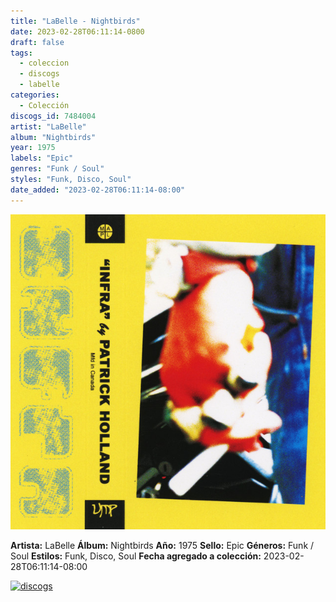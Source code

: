 ```yaml
---
title: "LaBelle - Nightbirds"
date: 2023-02-28T06:11:14-0800
draft: false
tags:
  - coleccion
  - discogs
  - labelle
categories:
  - Colección
discogs_id: 7484004
artist: "LaBelle"
album: "Nightbirds"
year: 1975
labels: "Epic"
genres: "Funk / Soul"
styles: "Funk, Disco, Soul"
date_added: "2023-02-28T06:11:14-08:00"
---
```


![cover](image.jpeg (LaBelle - Nightbirds))

**Artista:** LaBelle
**Álbum:** Nightbirds
**Año:** 1975
**Sello:** Epic
**Géneros:** Funk / Soul
**Estilos:** Funk, Disco, Soul
**Fecha agregado a colección:** 2023-02-28T06:11:14-08:00

[![discogs](../../links/svg/discogs.png (discogs))](https://api.discogs.com/releases/7484004)

